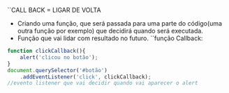 ``CALL BACK = LIGAR DE VOLTA
- Criando uma função, que será passada para uma parte do código(uma outra função por exemplo) que decidirá quando será executada.
- Função que vai lidar com resultado no futuro.
``função Callback:
```js
function clickCallback(){
	alert('clicou no botão');
}
document.querySelector('#botão')
	.addEventListener('click', clickCallback);
//evento listener que vai decidir quando vai aparecer o alert
```
